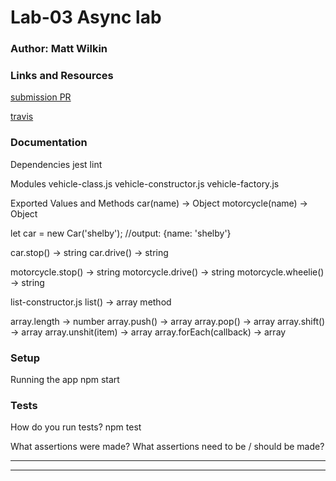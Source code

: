 # Lab-03 Async lab

### Author: Matt Wilkin

### Links and Resources
[submission PR](https://github.com/mwilkin-401-advanced-javascript/lab-03/pull/1)

[travis](https://www.travis-ci.com/mwilkin-401-advanced-javascript/lab-03)

### Documentation

Dependencies
jest
lint

Modules
vehicle-class.js
vehicle-constructor.js
vehicle-factory.js

Exported Values and Methods
car(name) -> Object
motorcycle(name) -> Object

let car = new Car('shelby');
//output: {name: 'shelby'}

car.stop() -> string
car.drive() -> string

motorcycle.stop() -> string
motorcycle.drive() -> string
motorcycle.wheelie() -> string

list-constructor.js
list() -> array method

array.length -> number
array.push() -> array
array.pop() -> array
array.shift() -> array
array.unshit(item) -> array
array.forEach(callback) -> array 

### Setup

Running the app
npm start

### Tests
How do you run tests?
npm test

What assertions were made?
What assertions need to be / should be made?

_________________
_________________


